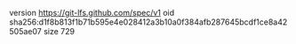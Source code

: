 version https://git-lfs.github.com/spec/v1
oid sha256:d1f8b813f1b71b595e4e028412a3b10a0f384afb287645bcdf1ce8a42505ae07
size 729

